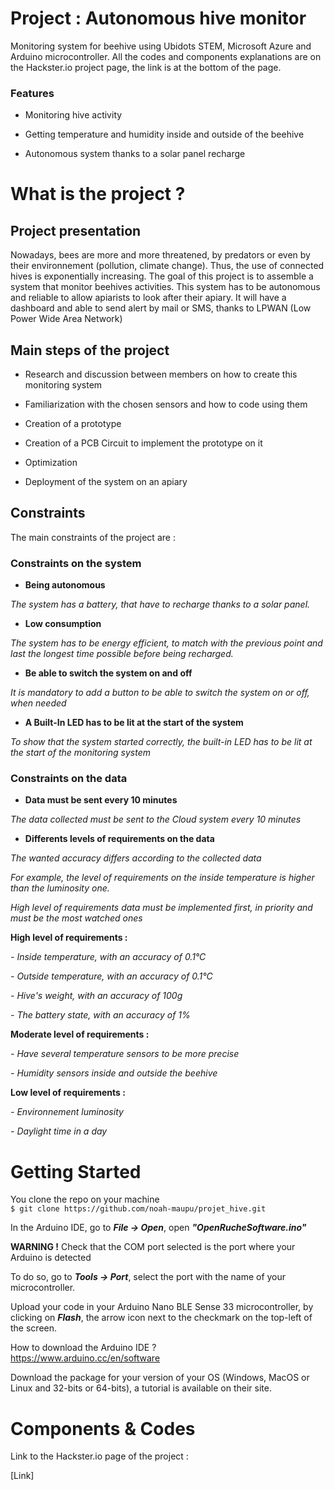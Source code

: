 # Project : Autonomous hive monitor
Monitoring system for beehive using Ubidots STEM, Microsoft Azure and Arduino microcontroller.
All the codes and components explanations are on the Hackster.io project page, the link is at the bottom of the page.

### Features
- Monitoring hive activity

- Getting temperature and humidity inside and outside of the beehive

- Autonomous system thanks to a solar panel recharge



# What is the project ?
## Project presentation
Nowadays, bees are more and more threatened, by predators or even by their environnement (pollution, climate change).
Thus, the use of connected hives is exponentially increasing.
The goal of this project is to assemble a system that monitor beehives activities.
This system has to be autonomous and reliable to allow apiarists to look after their apiary.
It will have a dashboard and able to send alert by mail or SMS, thanks to LPWAN (Low Power Wide Area Network)

## Main steps of the project

- Research and discussion between members on how to create this monitoring system

- Familiarization with the chosen sensors and how to code using them

- Creation of a prototype

- Creation of a PCB Circuit to implement the prototype on it

- Optimization 

- Deployment of the system on an apiary


## Constraints
The main constraints of the project are :
### Constraints on the system

- **Being autonomous**

*The system has a battery, that have to recharge thanks to a solar panel.*

- **Low consumption**

*The system has to be energy efficient, to match with the previous point and last the longest time possible before being recharged.*

- **Be able to switch the system on and off**

*It is mandatory to add a button to be able to switch the system on or off, when needed*

- **A Built-In LED has to be lit at the start of the system**

*To show that the system started correctly, the built-in LED has to be lit at the start of the monitoring system*

### Constraints on the data

- **Data must be sent every 10 minutes**

*The data collected must be sent to the Cloud system every 10 minutes*

- **Differents levels of requirements on the data**

*The wanted accuracy differs according to the collected data*

*For example, the level of requirements on the inside temperature is higher than the luminosity one.*

*High level of requirements data must be implemented first, in priority and must be the most watched ones*

**High level of requirements :**

*- Inside temperature, with an accuracy of 0.1°C*

*- Outside temperature, with an accuracy of 0.1°C*

*- Hive's weight, with an accuracy of 100g*

*- The battery state, with an accuracy of 1%*


**Moderate level of requirements :**

*- Have several temperature sensors to be more precise*

*- Humidity sensors inside and outside the beehive*


**Low level of requirements :**

*- Environnement luminosity*

*- Daylight time in a day*


# Getting Started

You clone the repo on your machine  
`$ git clone https://github.com/noah-maupu/projet_hive.git`

In the Arduino IDE, go to ***File -> Open***, open ***"OpenRucheSoftware.ino"***

**WARNING !** Check that the COM port selected is the port where your Arduino is detected

To do so, go to ***Tools -> Port***, select the port with the name of your microcontroller.

Upload your code in your Arduino Nano BLE Sense 33 microcontroller, by clicking on ***Flash***, the arrow icon next to the checkmark on the top-left of the screen.


How to download the Arduino IDE ?  
https://www.arduino.cc/en/software 
 
Download the package for your version of your OS (Windows, MacOS or Linux and 32-bits or 64-bits), a tutorial is available on their site.  



# Components & Codes
Link to the Hackster.io page of the project :

[Link]



